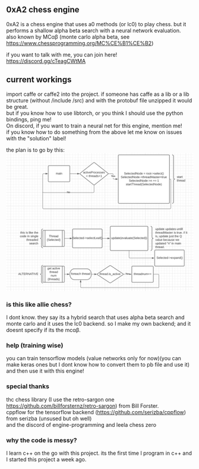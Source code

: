 ## 0xA2 chess engine ##

0xA2 is a chess engine that uses a0 methods (or lc0) to play chess. but it performs a shallow alpha beta search with a neural network evaluation.             
also known by MCαβ (monte carlo alpha beta, see https://www.chessprogramming.org/MC%CE%B1%CE%B2)

if you want to talk with me, you can join here! https://discord.gg/cTeagCWtMA

## current workings ##
import caffe or caffe2 into the project. if someone has caffe as a lib or a lib structure (without /include /src) and with the protobuf file unzipped it would be great.       
but if you know how to use libtorch, or you think I should use the python bindings, ping me!   
On discord, if you want to train a neural net for this engine, mention me!    
if you know how to do something from the above let me know on issues with the "solution" label!  

the plan is to go by this:
![alt text](https://github.com/OfekShochat/0xA2_chessengine/blob/master/threaded_chessengine.png)

### is this like allie chess? ###
I dont know. they say its a hybrid search that uses alpha beta search and monte carlo and it uses the lc0 backend. so I make my own backend; and it doesnt specify if its the mcαβ.

### help (training wise) ###
you can train tensorflow models (value networks only for now)(you can make keras ones but I dont know how to convert them to pb file and use it) and then use it with this engine!

### special thanks ###
thc chess library (I use the retro-sargon one https://github.com/billforsternz/retro-sargon) from Bill Forster.              
cppflow for the tensorflow backend (https://github.com/serizba/cppflow) from serizba  (unsused but oh well)           
and the discord of engine-programming and leela chess zero

### why the code is messy? ###
I learn c++ on the go with this project. its the first time I program in c++ and I started this project a week ago. 
